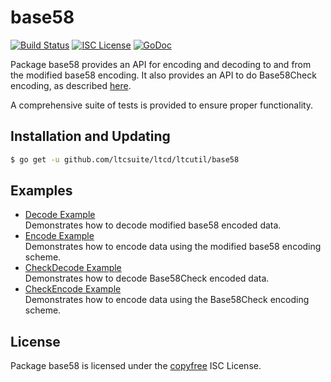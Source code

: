 base58
==========

[![Build Status](http://img.shields.io/travis/ltcsuite/ltcutil.svg)](https://travis-ci.org/ltcsuite/ltcutil)
[![ISC License](http://img.shields.io/badge/license-ISC-blue.svg)](http://copyfree.org)
[![GoDoc](https://img.shields.io/badge/godoc-reference-blue.svg)](http://godoc.org/github.com/ltcsuite/ltcd/ltcutil/base58)

Package base58 provides an API for encoding and decoding to and from the
modified base58 encoding.  It also provides an API to do Base58Check encoding,
as described [here](https://en.bitcoin.it/wiki/Base58Check_encoding).

A comprehensive suite of tests is provided to ensure proper functionality.

## Installation and Updating

```bash
$ go get -u github.com/ltcsuite/ltcd/ltcutil/base58
```

## Examples

* [Decode Example](http://godoc.org/github.com/ltcsuite/ltcd/ltcutil/base58#example-Decode)  
  Demonstrates how to decode modified base58 encoded data.
* [Encode Example](http://godoc.org/github.com/ltcsuite/ltcd/ltcutil/base58#example-Encode)  
  Demonstrates how to encode data using the modified base58 encoding scheme.
* [CheckDecode Example](http://godoc.org/github.com/ltcsuite/ltcd/ltcutil/base58#example-CheckDecode)  
  Demonstrates how to decode Base58Check encoded data.
* [CheckEncode Example](http://godoc.org/github.com/ltcsuite/ltcd/ltcutil/base58#example-CheckEncode)  
  Demonstrates how to encode data using the Base58Check encoding scheme.

## License

Package base58 is licensed under the [copyfree](http://copyfree.org) ISC
License.

